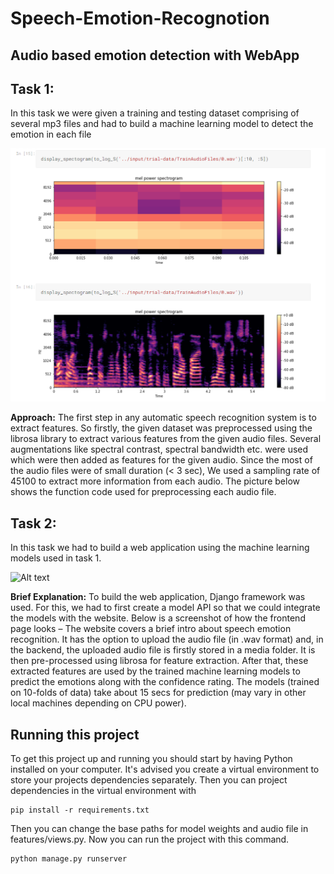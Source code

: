 # Speech-Emotion-Recognotion
## Audio based emotion detection with WebApp

## Task 1:
In this task we were given a training and testing dataset comprising of several mp3 files and had to build a machine learning model to detect the emotion in each file

![Alt text](screenshots/1.png?raw=true "Prevent")

**Approach:**
The first step in any automatic speech recognition system is to extract features. So firstly, the given dataset was preprocessed using the librosa library to extract various features from the given audio files. Several augmentations like spectral contrast, spectral bandwidth etc. were used which were then added as features for the given audio. Since the most of the audio files were of small duration (< 3 sec), We used a sampling rate of 45100 to extract more information from each audio. The picture below shows the function code used for preprocessing each audio file.

## Task 2:
In this task we had to build a web application using the machine learning models used in task 1.

![Alt text](screenshots/3.png?raw=true "Detect")

**Brief Explanation:**
To build the web application, Django framework was used. For this, we had to first create a model API so that we could integrate the models with the website. Below is a screenshot of how the frontend page looks –
The website covers a brief intro about speech emotion recognition. It has the option to upload the audio file (in .wav format) and, in the backend, the uploaded audio file is firstly stored in a media folder. It is then pre-processed using librosa for feature extraction. After that, these extracted features are used by the trained machine learning models to predict the emotions along with the confidence rating. The models (trained on 10-folds of data) take about 15 secs for prediction (may vary in other local machines depending on CPU power).

## Running this project
To get this project up and running you should start by having Python installed on your computer. It's advised you create a virtual environment to store your projects dependencies separately. 
Then you can project dependencies in the virtual environment with 
```
pip install -r requirements.txt
```
Then you can change the base paths for model weights and audio file in features/views.py.
Now you can run the project with this command.
```
python manage.py runserver
```
